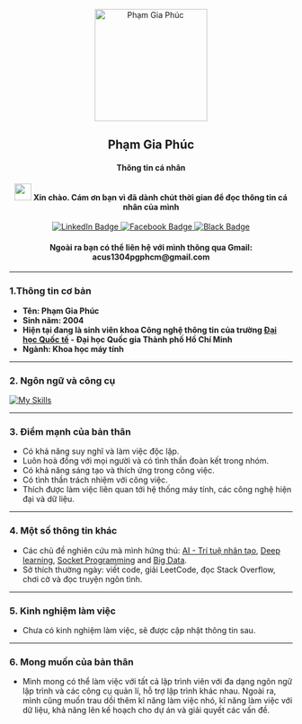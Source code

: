 <p align="center">
 <img width="200px" src="https://media.giphy.com/media/qgQUggAC3Pfv687qPC/giphy.gif" align="center" alt="Phạm Gia Phúc" />
 <h2 align="center">Phạm Gia Phúc</h2>
 <h4 align="center" >Thông tin cá nhân</h4>
 <h4 align="center"><img src="https://media.giphy.com/media/hvRJCLFzcasrR4ia7z/giphy.gif" width="30px"/> Xin chào. Cám ơn bạn vì đã dành chút thời gian để đọc thông tin cá nhân của mình</h4>

<div id="badges" align="center">
  <a href="https://www.linkedin.com/in/gia-phuc-pham-773bb0247/">
    <img src="https://img.shields.io/badge/LinkedIn-blue?style=for-the-badge&logo=linkedin&logoColor=white" alt="LinkedIn Badge"/>
  </a>
  <a href="https://www.facebook.com/giaphuc.pham.98478/">
    <img src="https://img.shields.io/badge/Facebook-white?style=for-the-badge&logo=youtube&logoColor=blue" alt="Facebook Badge"/>
  </a>
  <a href="https://github.com/phamgiaphuc">
    <img src="https://img.shields.io/badge/Github-black?style=for-the-badge&logo=Github&logoColor=white" alt="Black Badge"/>
  </a>
</div>

<h4 align="center">Ngoài ra bạn có thể liên hệ với mình thông qua Gmail: <a>acus1304pgphcm@gmail.com</a></h4>

------

### 1.Thông tin cơ bản

- **Tên: Phạm Gia Phúc**
- **Sinh năm: 2004**
- **Hiện tại đang là sinh viên khoa Công nghệ thông tin của trường [Đại học Quốc tế](https://hcmiu.edu.vn/) - Đại học
  Quốc gia Thành phố Hồ Chí Minh**
- **Ngành: Khoa học máy tính**

------

### 2. Ngôn ngữ và công cụ

[![My Skills](https://skills.thijs.gg/icons?i=java,python,c,html,css,github,docker,postgresql,maven)](https://skills.thijs.gg)

------

### 3. Điểm mạnh của bản thân

- Có khả năng suy nghĩ và làm việc độc lập.
- Luôn hoà đồng với mọi người và có tình thần đoàn kết trong nhóm.
- Có khả năng sáng tạo và thích ứng trong công việc.
- Có tình thần trách nhiệm với công việc.
- Thích được làm việc liên quan tới hệ thống máy tính, các công nghệ hiện đại và dữ liệu.

------

### 4. Một số thông tin khác

- Các chủ đề nghiên cứu mà mình hứng thú: [AI - Trí tuệ nhân tạo](), [Deep learning](), [Socket Programming]()
  and [Big Data]().
- Sở thích thường ngày: viết code, giải LeetCode, đọc Stack Overflow, chơi cờ và đọc truyện ngôn tình.

------

### 5. Kinh nghiệm làm việc

- Chưa có kinh nghiệm làm việc, sẽ được cập nhật thông tin sau.

------

### 6. Mong muốn của bản thân

- Mình mong có thể làm việc với tất cả lập trình viên với đa dạng ngôn ngữ lập trình và các công cụ quản lí, hỗ trợ lập
  trình khác nhau. Ngoài ra, mình cũng muốn trau dồi thêm kĩ năng làm việc nhó, kĩ năng làm việc với dữ liệu, khả năng
  lên kế hoạch cho dự án và giải quyết các vấn đề.




